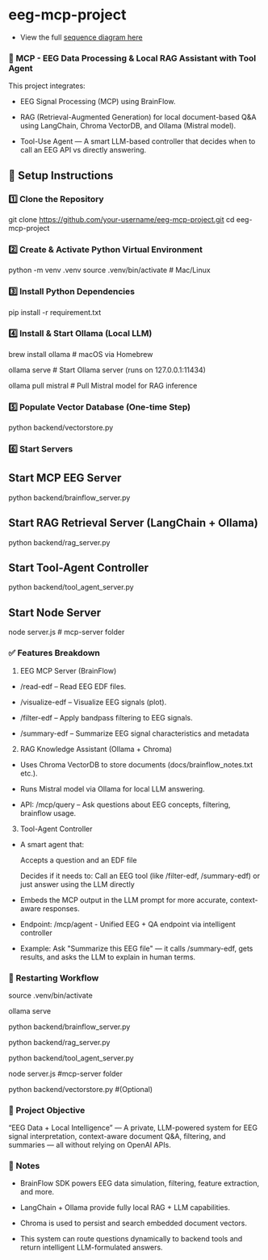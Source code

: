 # eeg-mcp-project

- View the full [sequence diagram here](docs/sequence-diagram.md)

### 🧠 MCP - EEG Data Processing & Local RAG Assistant with Tool Agent
This project integrates:

- EEG Signal Processing (MCP) using BrainFlow.

- RAG (Retrieval-Augmented Generation) for local document-based Q&A using LangChain, Chroma VectorDB, and Ollama (Mistral model).

- Tool-Use Agent — A smart LLM-based controller that decides when to call an EEG API vs directly answering.

## 🚀 Setup Instructions

### 1️⃣ Clone the Repository

git clone https://github.com/your-username/eeg-mcp-project.git
cd eeg-mcp-project

### 2️⃣ Create & Activate Python Virtual Environment

python -m venv .venv
source .venv/bin/activate  # Mac/Linux

### 3️⃣ Install Python Dependencies
pip install -r requirement.txt

### 4️⃣ Install & Start Ollama (Local LLM)
brew install ollama  # macOS via Homebrew

ollama serve         # Start Ollama server (runs on 127.0.0.1:11434)

ollama pull mistral  # Pull Mistral model for RAG inference

### 5️⃣ Populate Vector Database (One-time Step)
python backend/vectorstore.py

### 6️⃣ Start Servers

## Start MCP EEG Server
python backend/brainflow_server.py

## Start RAG Retrieval Server (LangChain + Ollama)
python backend/rag_server.py

## Start Tool-Agent Controller
python backend/tool_agent_server.py

## Start Node Server
node server.js # mcp-server folder


### ✅ Features Breakdown
1. EEG MCP Server (BrainFlow)

- /read-edf – Read EEG EDF files.

- /visualize-edf – Visualize EEG signals (plot).

- /filter-edf – Apply bandpass filtering to EEG signals.

- /summary-edf – Summarize EEG signal characteristics and metadata

2. RAG Knowledge Assistant (Ollama + Chroma)
- Uses Chroma VectorDB to store documents (docs/brainflow_notes.txt etc.).

- Runs Mistral model via Ollama for local LLM answering.

- API: /mcp/query – Ask questions about EEG concepts, filtering, brainflow usage.

3. Tool-Agent Controller

- A smart agent that:

  Accepts a question and an EDF file

  Decides if it needs to: Call an EEG tool (like /filter-edf, /summary-edf) or just answer using the LLM directly

- Embeds the MCP output in the LLM prompt for more accurate, context-aware responses.

- Endpoint: /mcp/agent - Unified EEG + QA endpoint via intelligent controller

- Example: Ask "Summarize this EEG file" — it calls /summary-edf, gets results, and asks the LLM to explain in human terms.

### 🔄 Restarting Workflow
source .venv/bin/activate

ollama serve

python backend/brainflow_server.py

python backend/rag_server.py

python backend/tool_agent_server.py

node server.js #mcp-server folder

python backend/vectorstore.py #(Optional)

### 🎯 Project Objective
“EEG Data + Local Intelligence” — A private, LLM-powered system for EEG signal interpretation, context-aware document Q&A, filtering, and summaries — all without relying on OpenAI APIs.

### 📝 Notes
- BrainFlow SDK powers EEG data simulation, filtering, feature extraction, and more.

- LangChain + Ollama provide fully local RAG + LLM capabilities.

- Chroma is used to persist and search embedded document vectors.

- This system can route questions dynamically to backend tools and return intelligent LLM-formulated answers.
